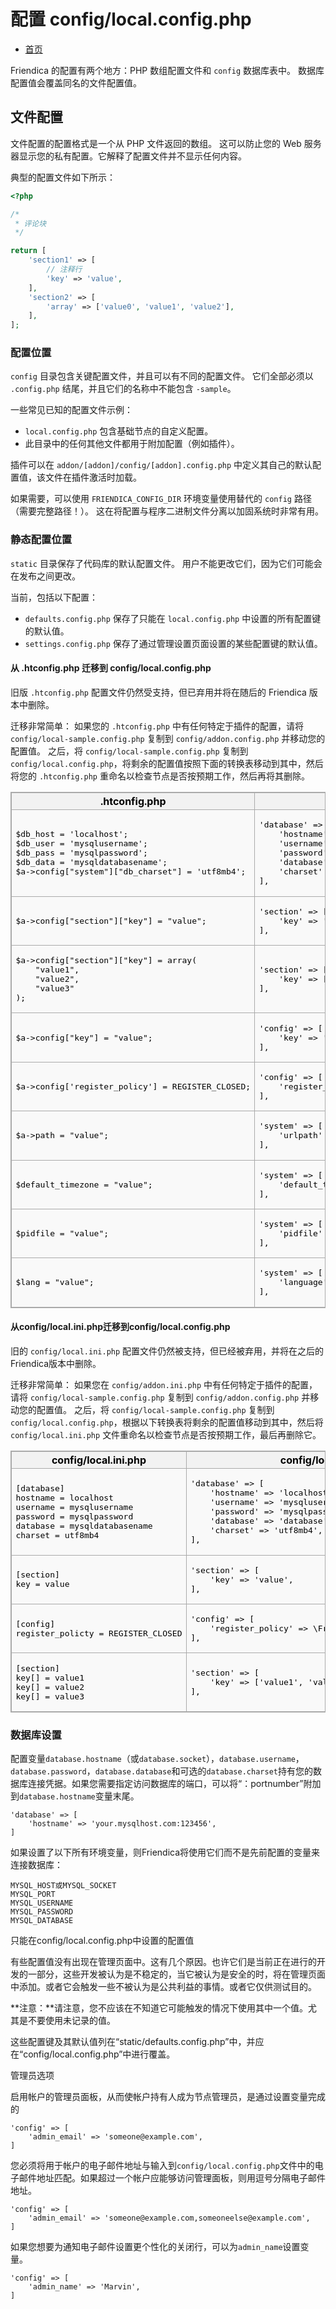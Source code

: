 配置 config/local.config.php 
==========================================

* [首页](help)

Friendica 的配置有两个地方：PHP 数组配置文件和 `config` 数据库表中。
数据库配置值会覆盖同名的文件配置值。

## 文件配置

文件配置的配置格式是一个从 PHP 文件返回的数组。
这可以防止您的 Web 服务器显示您的私有配置。它解释了配置文件并不显示任何内容。

典型的配置文件如下所示：

```php
<?php

/*
 * 评论块
 */

return [
	'section1' => [
		// 注释行
		'key' => 'value',
	],
	'section2' => [
		'array' => ['value0', 'value1', 'value2'],
	],
];
```

### 配置位置

`config` 目录包含关键配置文件，并且可以有不同的配置文件。
它们全部必须以 `.config.php` 结尾，并且它们的名称中不能包含 `-sample`。

一些常见已知的配置文件示例：
- `local.config.php` 包含基础节点的自定义配置。
- 此目录中的任何其他文件都用于附加配置（例如插件）。

插件可以在 `addon/[addon]/config/[addon].config.php` 中定义其自己的默认配置值，该文件在插件激活时加载。

如果需要，可以使用 `FRIENDICA_CONFIG_DIR` 环境变量使用替代的 `config` 路径（需要完整路径！）。
这在将配置与程序二进制文件分离以加固系统时非常有用。

### 静态配置位置

`static` 目录保存了代码库的默认配置文件。
用户不能更改它们，因为它们可能会在发布之间更改。

当前，包括以下配置：
- `defaults.config.php` 保存了只能在 `local.config.php` 中设置的所有配置键的默认值。
- `settings.config.php` 保存了通过管理设置页面设置的某些配置键的默认值。

#### 从 .htconfig.php 迁移到 config/local.config.php

旧版 `.htconfig.php` 配置文件仍然受支持，但已弃用并将在随后的 Friendica 版本中删除。

迁移非常简单：
如果您的 `.htconfig.php` 中有任何特定于插件的配置，请将 `config/local-sample.config.php` 复制到 `config/addon.config.php` 并移动您的配置值。
之后，将 `config/local-sample.config.php` 复制到 `config/local.config.php`，将剩余的配置值按照下面的转换表移动到其中，然后将您的 `.htconfig.php` 重命名以检查节点是否按预期工作，然后再将其删除。

<style>
table.config {
    margin: 1em 0;
    background-color: #f9f9f9;
    border: 1px solid #aaa;
    border-collapse: collapse;
    color: #000;
    width: 100%;
}

table.config > tr > th,
table.config > tr > td,
table.config > * > tr > th,
table.config > * > tr > td {
    border: 1px solid #aaa;
    padding: 0.2em 0.4em
}

table.config > tr > th,
table.config > * > tr > th {
    background-color: #f2f2f2;
    text-align: center;
    width: 50%
}
</style>

<table class="config">
	<thead>
		<tr>
			<th>.htconfig.php</th>
			<th>config/local.config.php</th>
		</tr>
	</thead>
	<tbody>
		<tr>
			<td><pre>
$db_host = 'localhost';
$db_user = 'mysqlusername';
$db_pass = 'mysqlpassword';
$db_data = 'mysqldatabasename';
$a->config["system"]["db_charset"] = 'utf8mb4';
</pre></td>
			<td><pre>
'database' => [
	'hostname' => 'localhost',
	'username' => 'mysqlusername',
	'password' => 'mysqlpassword',
	'database' => 'database',
	'charset' => 'utf8mb4',
],
</pre></td>
		</tr>
		<tr>
			<td><pre>
$a->config["section"]["key"] = "value";
</pre></td>
			<td><pre>
'section' => [
	'key' => 'value',
],
</pre></td>
		</tr>
		<tr>
			<td><pre>
$a->config["section"]["key"] = array(
	"value1",
	"value2",
	"value3"
);
</pre></td>
			<td><pre>
'section' => [
	'key' => ['value1', 'value2', 'value3'],
],
</pre></td>
		</tr>
		<tr>
			<td><pre>
$a->config["key"] = "value";
</pre></td>
			<td><pre>
'config' => [
	'key' => 'value',
],
</pre></td>
		</tr>
		<tr>
            <td><pre>
$a->config['register_policy'] = REGISTER_CLOSED;
</pre></td>
                    <td><pre>
'config' => [
    'register_policy' => \Friendica\Module\Register::CLOSED,
],
</pre></td>
        </tr>
		<tr>
			<td><pre>
$a->path = "value";
</pre></td>
			<td><pre>
'system' => [
	'urlpath' => 'value',
],
</pre></td>
		</tr>
		<tr>
			<td><pre>
$default_timezone = "value";
</pre></td>
			<td><pre>
'system' => [
	'default_timezone' => 'value',
],
</pre></td>
		</tr>
		<tr>
			<td><pre>
$pidfile = "value";
</pre></td>
			<td><pre>
'system' => [
	'pidfile' => 'value',
],
</pre></td>
		</tr>
		<tr>
			<td><pre>
$lang = "value";
</pre></td>
			<td><pre>
'system' => [
	'language' => 'value',
],
</pre></td>
		</tr>
	</tbody>
</table>

#### 从config/local.ini.php迁移到config/local.config.php

旧的 `config/local.ini.php` 配置文件仍然被支持，但已经被弃用，并将在之后的Friendica版本中删除。

迁移非常简单：
如果您在 `config/addon.ini.php` 中有任何特定于插件的配置，请将 `config/local-sample.config.php` 复制到 `config/addon.config.php` 并移动您的配置值。
之后，将 `config/local-sample.config.php` 复制到 `config/local.config.php`，根据以下转换表将剩余的配置值移动到其中，然后将`config/local.ini.php` 文件重命名以检查节点是否按预期工作，最后再删除它。

<table class="config">
	<thead>
		<tr>
			<th>config/local.ini.php</th>
			<th>config/local.config.php</th>
		</tr>
	</thead>
	<tbody>
		<tr>
			<td><pre>
[database]
hostname = localhost
username = mysqlusername
password = mysqlpassword
database = mysqldatabasename
charset = utf8mb4
</pre></td>
			<td><pre>
'database' => [
	'hostname' => 'localhost',
	'username' => 'mysqlusername',
	'password' => 'mysqlpassword',
	'database' => 'database',
	'charset' => 'utf8mb4',
],
</pre></td>
		</tr>
		<tr>
			<td><pre>
[section]
key = value
</pre></td>
			<td><pre>
'section' => [
	'key' => 'value',
],
</pre></td>
		</tr>
		<tr>
            <td><pre>
[config]
register_policty = REGISTER_CLOSED
</pre></td>
        			<td><pre>
'config' => [
    'register_policy' => \Friendica\Module\Register::CLOSED,
],
</pre></td>
        </tr>
		<tr>
			<td><pre>
[section]
key[] = value1
key[] = value2
key[] = value3
</pre></td>
			<td><pre>
'section' => [
	'key' => ['value1', 'value2', 'value3'],
],
</pre></td>
		</tr>
	</tbody>
</table>



### 数据库设置

配置变量`database.hostname`（或`database.socket`），`database.username`，`database.password`，`database.database`和可选的`database.charset`持有您的数据库连接凭据。如果您需要指定访问数据库的端口，可以将“：portnumber”附加到`database.hostname`变量末尾。

    'database' => [
        'hostname' => 'your.mysqlhost.com:123456',
    ]

如果设置了以下所有环境变量，则Friendica将使用它们而不是先前配置的变量来连接数据库：

    MYSQL_HOST或MYSQL_SOCKET
    MYSQL_PORT
    MYSQL_USERNAME
    MYSQL_PASSWORD
    MYSQL_DATABASE

只能在config/local.config.php中设置的配置值

有些配置值没有出现在管理页面中。这有几个原因。也许它们是当前正在进行的开发的一部分，这些开发被认为是不稳定的，当它被认为是安全的时，将在管理页面中添加。或者它会触发一些不被认为是公共利益的事情。或者它仅供测试目的。

**注意：**请注意，您不应该在不知道它可能触发的情况下使用其中一个值。尤其是不要使用未记录的值。

这些配置键及其默认值列在“static/defaults.config.php”中，并应在“config/local.config.php”中进行覆盖。

管理员选项

启用帐户的管理员面板，从而使帐户持有人成为节点管理员，是通过设置变量完成的

    'config' => [
        'admin_email' => 'someone@example.com',
    ]

您必须将用于帐户的电子邮件地址与输入到`config/local.config.php`文件中的电子邮件地址匹配。如果超过一个帐户应能够访问管理面板，则用逗号分隔电子邮件地址。

    'config' => [
        'admin_email' => 'someone@example.com,someoneelse@example.com',
    ]

如果您想要为通知电子邮件设置更个性化的关闭行，可以为`admin_name`设置变量。

    'config' => [
        'admin_name' => 'Marvin',
    ]